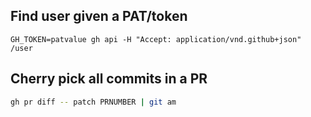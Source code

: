 
## Find user given a PAT/token

```
GH_TOKEN=patvalue gh api -H "Accept: application/vnd.github+json" /user
```

## Cherry pick all commits in a PR

```sh
gh pr diff -- patch PRNUMBER | git am
```

